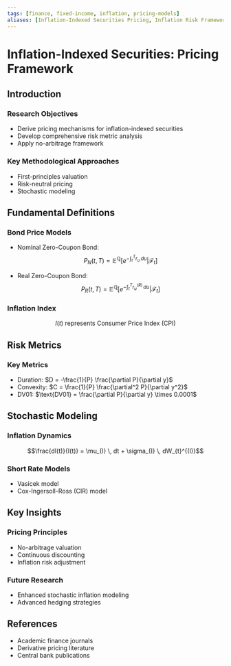 ```yaml
---
tags: [finance, fixed-income, inflation, pricing-models]
aliases: [Inflation-Indexed Securities Pricing, Inflation Risk Framework]
---
```

# Inflation-Indexed Securities: Pricing Framework

## Introduction

### Research Objectives
- Derive pricing mechanisms for inflation-indexed securities
- Develop comprehensive risk metric analysis
- Apply no-arbitrage framework

### Key Methodological Approaches
- First-principles valuation
- Risk-neutral pricing
- Stochastic modeling

## Fundamental Definitions

### Bond Price Models
- Nominal Zero-Coupon Bond: 
  $$P_{N}(t, T) = \mathbb{E}^{\mathbb{Q}} \left[ e^{-\int_{t}^{T} r_{u} \, du} \Big| \mathcal{F}_{t} \right]$$

- Real Zero-Coupon Bond: 
  $$P_{R}(t, T) = \mathbb{E}^{\mathbb{Q}} \left[ e^{-\int_{t}^{T} r_{u}^{(R)} \, du} \Big| \mathcal{F}_{t} \right]$$

### Inflation Index
$$I(t) \text{ represents Consumer Price Index (CPI)}$$

## Risk Metrics

### Key Metrics
- Duration: $D = -\frac{1}{P} \frac{\partial P}{\partial y}$
- Convexity: $C = \frac{1}{P} \frac{\partial^2 P}{\partial y^2}$
- DV01: $\text{DV01} = \frac{\partial P}{\partial y} \times 0.0001$

## Stochastic Modeling

### Inflation Dynamics
$$\frac{dI(t)}{I(t)} = \mu_{I} \, dt + \sigma_{I} \, dW_{t}^{(I)}$$

### Short Rate Models
- Vasicek model
- Cox-Ingersoll-Ross (CIR) model

## Key Insights

### Pricing Principles
- No-arbitrage valuation
- Continuous discounting
- Inflation risk adjustment

### Future Research
- Enhanced stochastic inflation modeling
- Advanced hedging strategies

## References
- Academic finance journals
- Derivative pricing literature
- Central bank publications